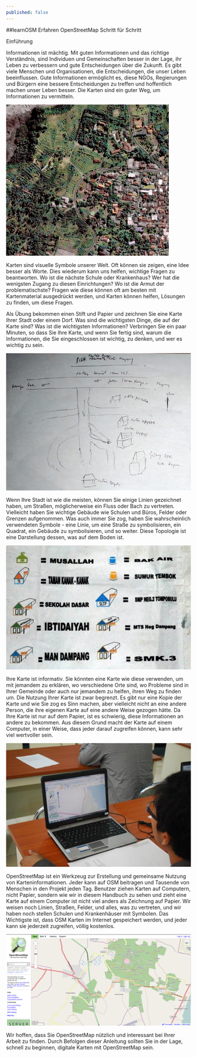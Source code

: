 ```yaml
---
published: false
---
```


##learnOSM
Erfahren OpenStreetMap Schritt für Schritt

Einführung

Informationen ist mächtig. Mit guten Informationen und das richtige Verständnis, sind Individuen und Gemeinschaften besser in der Lage, ihr Leben zu verbessern und gute Entscheidungen über die Zukunft. Es gibt viele Menschen und Organisationen, die Entscheidungen, die unser Leben beeinflussen. Gute Informationen ermöglicht es, diese NGOs, Regierungen und Bürgern eine bessere Entscheidungen zu treffen und hoffentlich machen unser Leben besser. Die Karten sind ein guter Weg, um Informationen zu vermitteln.

![](/_posts/en_beg_01_introduction_image00_village-in-indonesia.png)

Karten sind visuelle Symbole unserer Welt. Oft können sie zeigen, eine Idee besser als Worte. Dies wiederum kann uns helfen, wichtige Fragen zu beantworten. Wo ist die nächste Schule oder Krankenhaus? Wer hat die wenigsten Zugang zu diesen Einrichtungen? Wo ist die Armut der problematischste? Fragen wie diese können oft am besten mit Kartenmaterial ausgedrückt werden, und Karten können helfen, Lösungen zu finden, um diese Fragen.

Als Übung bekommen einen Stift und Papier und zeichnen Sie eine Karte Ihrer Stadt oder einem Dorf. Was sind die wichtigsten Dinge, die auf der Karte sind? Was ist die wichtigsten Informationen? Verbringen Sie ein paar Minuten, so dass Sie Ihre Karte, und wenn Sie fertig sind, warum die Informationen, die Sie eingeschlossen ist wichtig, zu denken, und wer es wichtig zu sein.

![](/_posts/en_beg_01_introduction_image01_hand-drawn-map.png)

Wenn Ihre Stadt ist wie die meisten, können Sie einige Linien gezeichnet haben, um Straßen, möglicherweise ein Fluss oder Bach zu vertreten. Vielleicht haben Sie wichtige Gebäude wie Schulen und Büros, Felder oder Grenzen aufgenommen. Was auch immer Sie zog, haben Sie wahrscheinlich verwendeten Symbole - eine Linie, um eine Straße zu symbolisieren, ein Quadrat, ein Gebäude zu symbolisieren, und so weiter. Diese Topologie ist eine Darstellung dessen, was auf dem Boden ist.

![](/_posts/en_beg_01_introduction_image02_examples-of-symbols.png.jpeg)

Ihre Karte ist informativ. Sie könnten eine Karte wie diese verwenden, um mit jemandem zu erklären, wo verschiedene Orte sind, wo Probleme sind in Ihrer Gemeinde oder auch nur jemandem zu helfen, ihren Weg zu finden um. Die Nutzung Ihrer Karte ist zwar begrenzt. Es gibt nur eine Kopie der Karte und wie Sie zog es Sinn machen, aber vielleicht nicht an eine andere Person, die ihre eigenen Karte auf eine andere Weise gezogen hätte. Da Ihre Karte ist nur auf dem Papier, ist es schwierig, diese Informationen an andere zu bekommen. Aus diesem Grund macht der Karte auf einem Computer, in einer Weise, dass jeder darauf zugreifen können, kann sehr viel wertvoller sein.

![](/_posts/en_beg_01_introduction_image03_mapping-on-computer.png)

OpenStreetMap ist ein Werkzeug zur Erstellung und gemeinsame Nutzung von Karteninformationen. Jeder kann auf OSM beitragen und Tausende von Menschen in den Projekt jeden Tag. Benutzer ziehen Karten auf Computern, nicht Papier, sondern wie wir in diesem Handbuch zu sehen und zieht eine Karte auf einem Computer ist nicht viel anders als Zeichnung auf Papier. Wir weisen noch Linien, Straßen, Felder, und alles, was zu vertreten, und wir haben noch stellen Schulen und Krankenhäuser mit Symbolen. Das Wichtigste ist, dass OSM Karten im Internet gespeichert werden, und jeder kann sie jederzeit zugreifen, völlig kostenlos.

![](/_posts/en_beg_01_introduction_image04_digital-maps-with-osm.png)

Wir hoffen, dass Sie OpenStreetMap nützlich und interessant bei Ihrer Arbeit zu finden. Durch Befolgen dieser Anleitung sollten Sie in der Lage, schnell zu beginnen, digitale Karten mit OpenStreetMap sein.
